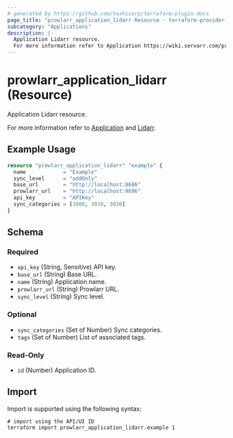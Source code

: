 ```yaml
---
# generated by https://github.com/hashicorp/terraform-plugin-docs
page_title: "prowlarr_application_lidarr Resource - terraform-provider-prowlarr"
subcategory: "Applications"
description: |-
  Application Lidarr resource.
  For more information refer to Application https://wiki.servarr.com/prowlarr/settings#applications and Lidarr https://wiki.servarr.com/prowlarr/supported#lidarr.
---
```


# prowlarr_application_lidarr (Resource)

<!-- subcategory:Applications -->Application Lidarr resource.
For more information refer to [Application](https://wiki.servarr.com/prowlarr/settings#applications) and [Lidarr](https://wiki.servarr.com/prowlarr/supported#lidarr).

## Example Usage

```terraform
resource "prowlarr_application_lidarr" "example" {
  name            = "Example"
  sync_level      = "addOnly"
  base_url        = "http://localhost:8686"
  prowlarr_url    = "http://localhost:9696"
  api_key         = "APIKey"
  sync_categories = [3000, 3010, 3030]
}
```

<!-- schema generated by tfplugindocs -->
## Schema

### Required

- `api_key` (String, Sensitive) API key.
- `base_url` (String) Base URL.
- `name` (String) Application name.
- `prowlarr_url` (String) Prowlarr URL.
- `sync_level` (String) Sync level.

### Optional

- `sync_categories` (Set of Number) Sync categories.
- `tags` (Set of Number) List of associated tags.

### Read-Only

- `id` (Number) Application ID.

## Import

Import is supported using the following syntax:

```shell
# import using the API/UI ID
terraform import prowlarr_application_lidarr.example 1
```
